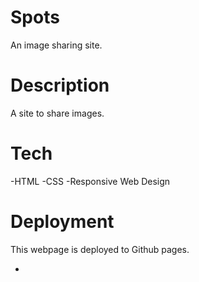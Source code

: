 # Spots

An image sharing site.

# Description

A site to share images.

# Tech

-HTML
-CSS
-Responsive Web Design

# Deployment 

This webpage is deployed to Github pages.

-
